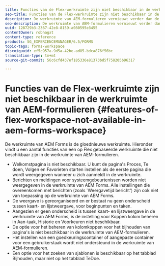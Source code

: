 ```yaml
---
title: Functies van de Flex-werkruimte zijn niet beschikbaar in de werkruimte van AEM-formulieren
seo-title: Functies van de Flex-werkruimte zijn niet beschikbaar in de werkruimte van AEM-formulieren
description: De werkruimte van AEM-formulieren vernieuwt verder dan de op Flex gebaseerde werkruimte. Lees meer over de verschillen in functies en mogelijkheden.
seo-description: De werkruimte van AEM-formulieren vernieuwt verder dan de op Flex gebaseerde werkruimte. Lees meer over de verschillen in functies en mogelijkheden.
uuid: 128729b3-2367-42e8-8159-a080595e8455
contentOwner: robhagat
content-type: reference
products: SG_EXPERIENCEMANAGER/6.5/FORMS
topic-tags: forms-workspace
discoiquuid: ef5c957a-9d5a-42be-ad85-bdca876f56bc
translation-type: tm+mt
source-git-commit: 56c6cfd437ef185336e81373bd5f758205b96317

---
```



# Functies van de Flex-werkruimte zijn niet beschikbaar in de werkruimte van AEM-formulieren {#features-of-flex-workspace-not-available-in-aem-forms-workspace}

De werkruimte van AEM Forms is de gloednieuwe werkruimte. Hieronder vindt u een aantal functies van een op Flex gebaseerde werkruimte die niet beschikbaar zijn in de werkruimte van AEM-formulieren.

* Welkomstpagina is niet beschikbaar. U kunt de pagina&#39;s Proces, Te doen, Volgen en Favorieten starten instellen als de eerste pagina die wordt weergegeven wanneer u zich aanmeldt in de werkruimte.
* Berichten en meldingen voor systeemgebeurtenissen worden niet weergegeven in de werkruimte van AEM Forms. Alle instellingen die overeenkomen met berichten (zoals &#39;Weergavetijd bericht&#39;) zijn ook niet van toepassing op de werkruimte van AEM Forms.
* De weergave is gereorganiseerd en er bestaat nu geen onderscheid tussen kaart- en lijstweergave, voor beginpunten en taken.
* Aangezien er geen onderscheid is tussen kaart- en lijstweergave in de werkruimte van AEM Forms, is de instelling voor Koppen kolom beheren in Aan-taak, Historie en Voorkeuren niet beschikbaar.
* De optie voor het beheren van kolomkoppen voor het bijhouden van pagina&#39;s is niet beschikbaar in de werkruimte van AEM-formulieren.
* Het instellen van een goedkeuringscontainer of aangepaste container voor een gebruikerstaak wordt niet ondersteund in de werkruimte van AEM-formulieren.
* Een optie voor het zoeken van sjablonen is beschikbaar op het tabblad Bijhouden, maar niet op het tabblad TeDoe.
